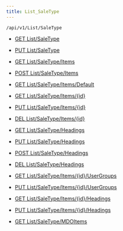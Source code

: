 ```yaml
---
title: List_SaleType
---
```


```http
/api/v1/List/SaleType
```




* [GET List/SaleType](v1SaleTypeList_GetListDefinition.md)

* [PUT List/SaleType](v1SaleTypeList_SetListDefinition.md)

* [GET List/SaleType/Items](v1SaleTypeList_GetAllSaleTypeEntity.md)

* [POST List/SaleType/Items](v1SaleTypeList_PostSaleTypeEntity.md)

* [GET List/SaleType/Items/Default](v1SaleTypeList_CreateDefaultSaleTypeEntity.md)

* [GET List/SaleType/Items/{id}](v1SaleTypeList_GetSaleTypeEntity.md)

* [PUT List/SaleType/Items/{id}](v1SaleTypeList_PutSaleTypeEntity.md)

* [DEL List/SaleType/Items/{id}](v1SaleTypeList_DeleteSaleTypeEntity.md)

* [GET List/SaleType/Headings](v1SaleTypeList_GetSaleTypeEntityHeadings.md)

* [PUT List/SaleType/Headings](v1SaleTypeList_PutSaleTypeEntityHeadings.md)

* [POST List/SaleType/Headings](v1SaleTypeList_PostSaleTypeEntityHeading.md)

* [DEL List/SaleType/Headings](v1SaleTypeList_DeleteSaleTypeEntityHeadings.md)

* [GET List/SaleType/Items/{id}/UserGroups](v1SaleTypeList_GetSaleTypeEntityUserGroupsForListItem.md)

* [PUT List/SaleType/Items/{id}/UserGroups](v1SaleTypeList_PutSaleTypeEntityUserGroupsForListItem.md)

* [GET List/SaleType/Items/{id}/Headings](v1SaleTypeList_GetSaleTypeEntityHeadingsForListItem.md)

* [PUT List/SaleType/Items/{id}/Headings](v1SaleTypeList_PutSaleTypeEntityHeadingsForListItem.md)

* [GET List/SaleType/MDOItems](v1SaleTypeList_GetMDOList.md)